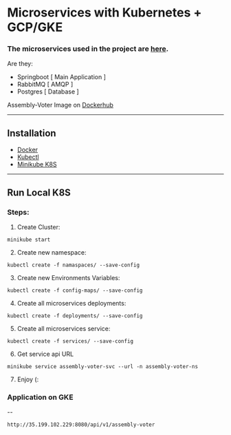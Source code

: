 # Microservices with Kubernetes + GCP/GKE

### The microservices used in the project are [here](https://github.com/lucaswilker14/assembly-voter).

Are they:
- Springboot [ Main Application ]
- RabbitMQ   [ AMQP ]
- Postgres   [ Database ]

Assembly-Voter Image on [Dockerhub](https://hub.docker.com/repository/docker/lucaswilker14/assembly-voter/general)

---
## Installation

* [Docker](https://docs.docker.com/get-docker/)
* [Kubectl](https://kubernetes.io/docs/tasks/tools/)
* [Minikube K8S](https://minikube.sigs.k8s.io/docs/start/)

---

## Run Local K8S

### Steps:

1. Create Cluster:
```
minikube start
```

2. Create new namespace:
```
kubectl create -f namaspaces/ --save-config
```
3. Create new Environments Variables:
```
kubectl create -f config-maps/ --save-config
```

4. Create all microservices deployments:
```
kubectl create -f deployments/ --save-config
```

5. Create all microservices service:
```
kubectl create -f services/ --save-config
```

6. Get service api URL
```
minikube service assembly-voter-svc --url -n assembly-voter-ns
```
7. Enjoy (:


### Application on GKE
--
```
http://35.199.102.229:8080/api/v1/assembly-voter
```


